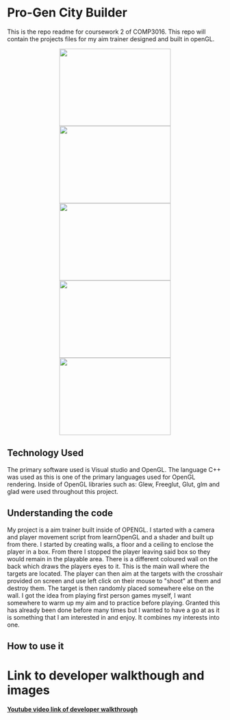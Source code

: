 # Pro-Gen City Builder
This is the repo readme for coursework 2 of COMP3016.
This repo will contain the projects files for my aim trainer designed and built in openGL.

<p align="center">
    <img src="https://i.imgur.com/54NxN7H.gif" width="260" height="180" />
    <img src="https://i.imgur.com/PS1CIG1.gif" width="260" height="180" />
    <img src="https://i.imgur.com/3DcjJXf.gif" width="260" height="180" />
    <img src="https://i.imgur.com/Zoc2Pfc.gif" width="260" height="180" />
    <img src="https://i.imgur.com/PcqCSAF.gif" width="260" height="180" />
</p>

## Technology Used
  The primary software used is Visual studio and OpenGL. The language C++ was used as this is one of the primary languages used for OpenGL rendering. Inside of OpenGL libraries such as: Glew, Freeglut, Glut, glm and glad were used throughout this project.
  
## Understanding the code
  My project is a aim trainer built inside of OPENGL. I started with a camera and player movement script from learnOpenGL and a shader and built up from there. I started by creating walls, a floor and a ceiling to enclose the player in a box. From there I stopped the player leaving said box so they would remain in the playable area. There is a different coloured wall on the back which draws the players eyes to it. This is the main wall where the targets are located. The player can then aim at the targets with the crosshair provided on screen and use left click on their mouse to "shoot" at them and destroy them. The target is then randomly placed somewhere else on the wall. I got the idea from playing first person games myself, I want somewhere to warm up my aim and to practice before playing. Granted this has already been done before many times but I wanted to have a go at as it is something that I am interested in and enjoy. It combines my interests into one. 
  
 ## How to use it



# Link to developer walkthough and images

[**Youtube video link of developer walkthrough**](https://www.youtube.com/watch?v=RzFBgkkDAlQ&feature=youtu.be)
